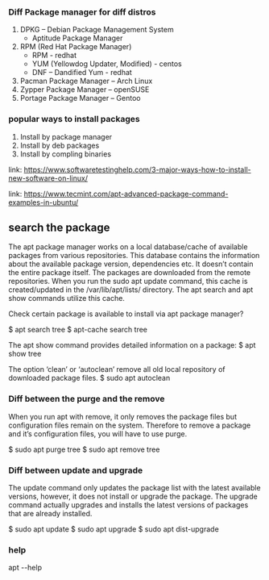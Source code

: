 ### Diff Package manager for diff distros
1. DPKG – Debian Package Management System
    - Aptitude Package Manager
2. RPM (Red Hat Package Manager)
    - RPM - redhat
    - YUM (Yellowdog Updater, Modified) - centos
    - DNF – Dandified Yum - redhat
3. Pacman Package Manager – Arch Linux
4. Zypper Package Manager – openSUSE
5. Portage Package Manager – Gentoo

### popular ways to install packages
1. Install by package manager
2. Install by deb packages
3. Install by compling binaries

link: https://www.softwaretestinghelp.com/3-major-ways-how-to-install-new-software-on-linux/

link: https://www.tecmint.com/apt-advanced-package-command-examples-in-ubuntu/

## search the package

The apt package manager works on a local database/cache of available packages from various repositories. This database contains the information about the available package version, dependencies etc. It doesn’t contain the entire package itself. The packages are downloaded from the remote repositories.
When you run the sudo apt update command, this cache is created/updated in the /var/lib/apt/lists/ directory. The apt search and apt show commands utilize this cache.

Check certain package is available to install via apt package manager?

$ apt search tree
$ apt-cache search tree

The apt show command provides detailed information on a package:
$ apt show tree

The option ‘clean’ or ‘autoclean’ remove all old local repository of downloaded package files. 
$ sudo apt autoclean

### Diff between the purge and the remove 

When you run apt with remove, it only removes the package files but configuration files remain on the system. Therefore to remove a package and it’s configuration files, you will have to use purge.

$ sudo apt purge tree
$ sudo apt remove tree

### Diff between update and upgrade

The update command only updates the package list with the latest available versions, however, it does not install or upgrade the package. The upgrade command actually upgrades and installs the latest versions of packages that are already installed.

$ sudo apt update
$ sudo apt upgrade
$ sudo apt dist-upgrade

### help
apt --help


